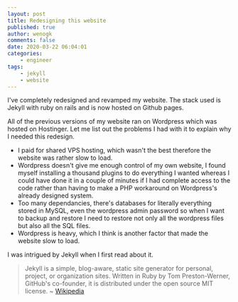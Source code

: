 ```yaml
---
layout: post
title: Redesigning this website
published: true
author: wenogk
comments: false
date: 2020-03-22 06:04:01
categories:
    - engineer
tags:
    - jekyll
    - website
---
```


I've completely redesigned and revamped my website. The stack used is Jekyll with ruby on rails and is now hosted on Github pages.

All of the previous versions of my website ran on Wordpress which was hosted on Hostinger. Let me list out the problems I had with it to explain why I needed this redesign. <!--more-->

 * I paid for shared VPS hosting, which wasn't the best therefore the website was rather slow to load.
 * Wordpress doesn't give me enough control of my own website, I found myself installing a thousand plugins to do everything I wanted whereas I could have done it in a couple of minutes if I had complete access to the code rather than having to make a PHP workaround on Wordpress's already designed system.
 * Too many dependancies, there's databases for literally everything stored in MySQL, even the wordpress admin password so when I want to backup and restore I need to restore not only all the wordpress files but also all the SQL files.
 * Wordpress is heavy, which I think is another factor that made the website slow to load.

I was intrigued by Jekyll when I first read about it.

>Jekyll is a simple, blog-aware, static site generator for personal, project, or organization sites. Written in Ruby by Tom Preston-Werner, GitHub's co-founder, it is distributed under the open source MIT license. ~ <a href="https://en.wikipedia.org/wiki/Jekyll_(software)" >Wikipedia</a>
